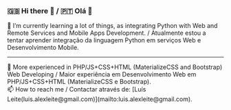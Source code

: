 ### 🇬🇧 Hi there 👋 / 🇵🇹 Olá 👋

🌱 I’m currently learning a lot of things, as integrating Python with Web and Remote Services and Mobile Apps Development. / Atualmente estou a tentar aprender integração da linguagem Python em serviços Web e Desenvolvimento Mobile.
<hr>
📖 More experienced in PHP/JS+CSS+HTML (MaterializeCSS and Bootstrap) Web Developing / Maior experiência em Desenvolvimento Web em PHP/JS+CSS+HTML (MaterializeCSS e Bootstrap). 
<br>
📫 How to reach me / Contactar através de: [Luís Leite(luis.alexleite@gmail.com)](mailto:luis.alexleite@gmail.com).
